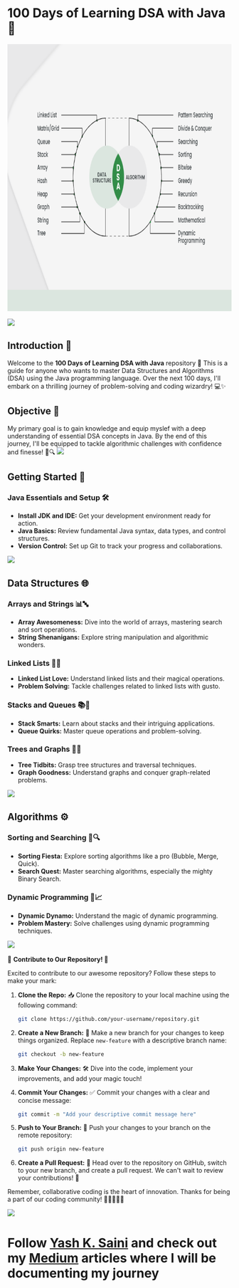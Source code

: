 # 100 Days of Learning DSA with Java 🚀

<p align="center"><img src="image.png" height="600" width="900"></p>
<img src="https://user-images.githubusercontent.com/73097560/115834477-dbab4500-a447-11eb-908a-139a6edaec5c.gif">

## Introduction 🌟

Welcome to the **100 Days of Learning DSA with Java** repository 🎉 This is a guide for anyone who wants to master Data Structures and Algorithms (DSA) using the Java programming language. Over the next 100 days, I'll embark on a thrilling journey of problem-solving and coding wizardry! 💻✨

## Objective 🎯

My primary goal is to gain knowledge and equip myslef with a deep understanding of essential DSA concepts in Java. By the end of this journey, I'll be equipped to tackle algorithmic challenges with confidence and finesse! 🚀🔍
<img src="https://user-images.githubusercontent.com/73097560/115834477-dbab4500-a447-11eb-908a-139a6edaec5c.gif">

## Getting Started 🚀

### Java Essentials and Setup 🛠️

- **Install JDK and IDE:** Get your development environment ready for action.
- **Java Basics:** Review fundamental Java syntax, data types, and control structures.
- **Version Control:** Set up Git to track your progress and collaborations.

<img src="https://user-images.githubusercontent.com/73097560/115834477-dbab4500-a447-11eb-908a-139a6edaec5c.gif">

## Data Structures 🌐

### Arrays and Strings 📊🔤

- **Array Awesomeness:** Dive into the world of arrays, mastering search and sort operations.
- **String Shenanigans:** Explore string manipulation and algorithmic wonders.

### Linked Lists 🔗📜

- **Linked List Love:** Understand linked lists and their magical operations.
- **Problem Solving:** Tackle challenges related to linked lists with gusto.

### Stacks and Queues 📚🤔

- **Stack Smarts:** Learn about stacks and their intriguing applications.
- **Queue Quirks:** Master queue operations and problem-solving.

### Trees and Graphs 🌳🌐

- **Tree Tidbits:** Grasp tree structures and traversal techniques.
- **Graph Goodness:** Understand graphs and conquer graph-related problems.

<img src="https://user-images.githubusercontent.com/73097560/115834477-dbab4500-a447-11eb-908a-139a6edaec5c.gif">

## Algorithms ⚙️

### Sorting and Searching 🔄🔍

- **Sorting Fiesta:** Explore sorting algorithms like a pro (Bubble, Merge, Quick).
- **Search Quest:** Master searching algorithms, especially the mighty Binary Search.

### Dynamic Programming 🚀📈

- **Dynamic Dynamo:** Understand the magic of dynamic programming.
- **Problem Mastery:** Solve challenges using dynamic programming techniques.

<img src="https://user-images.githubusercontent.com/73097560/115834477-dbab4500-a447-11eb-908a-139a6edaec5c.gif">

🚀 **Contribute to Our Repository! 🤝**

Excited to contribute to our awesome repository? Follow these steps to make your mark:

1. **Clone the Repo:** 📥 Clone the repository to your local machine using the following command:
   ```bash
   git clone https://github.com/your-username/repository.git
   ```

2. **Create a New Branch:** 🌿 Make a new branch for your changes to keep things organized. Replace `new-feature` with a descriptive branch name:
   ```bash
   git checkout -b new-feature
   ```

3. **Make Your Changes:** 🛠️ Dive into the code, implement your improvements, and add your magic touch!

4. **Commit Your Changes:** ✅ Commit your changes with a clear and concise message:
   ```bash
   git commit -m "Add your descriptive commit message here"
   ```

5. **Push to Your Branch:** 🚀 Push your changes to your branch on the remote repository:
   ```bash
   git push origin new-feature
   ```

6. **Create a Pull Request:** 🚧 Head over to the repository on GitHub, switch to your new branch, and create a pull request. We can't wait to review your contributions! 🌟

Remember, collaborative coding is the heart of innovation. Thanks for being a part of our coding community! 🙌👩‍💻👨‍💻


<img src="https://user-images.githubusercontent.com/73097560/115834477-dbab4500-a447-11eb-908a-139a6edaec5c.gif">


# Follow [Yash K. Saini](https://github.com/yashksaini-coder) and check out my [Medium](https://medium.com/@yashksaini) articles where I will be documenting my journey 
